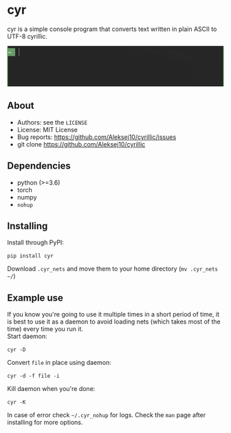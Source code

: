 cyr 
===
cyr is a simple console program that converts text written in plain ASCII to UTF-8 cyrillic.

![cyr short demo](https://github.com/Aleksej10/cyrillic/blob/master/doc/cyr_demo.gif)

About
-----
* Authors:     see the `LICENSE`
* License:     MIT License
* Bug reports: https://github.com/Aleksej10/cyrillic/issues
* git clone    https://github.com/Aleksej10/cyrillic

Dependencies
------------
* python (>=3.6)
* torch 
* numpy
* `nohup`

Installing
----------
Install through PyPI: 
```
pip install cyr
```
Download `.cyr_nets` and move them to your home directory (`mv .cyr_nets ~/`)

Example use
-----------
If you know you're going to use it multiple times in a short period of time, it is best to use
it as a daemon to avoid loading nets (which takes most of the time) every time you run it.   
Start daemon:
``` 
cyr -D 
```
Convert `file` in place using daemon:
```
cyr -d -f file -i
```
Kill daemon when you're done:
```
cyr -K
```
In case of error check `~/.cyr_nohup` for logs.
Check the `man` page after installing for more options.




